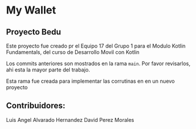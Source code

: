 # My Wallet
## Proyecto Bedu

Este proyecto fue creado pr el Equipo 17 del Grupo 1 para el Modulo Kotlin Fundamentals, del curso de Desarrollo Movil con Kotlin

Los commits anteriores son mostrados en la rama ``main``. Por favor revisarlos, ahi esta la mayor parte del trabajo.

Esta rama fue creada para implementar las corrutinas en en un nuevo proyecto

## Contribuidores:

Luis Angel Alvarado Hernandez
David Perez Morales
